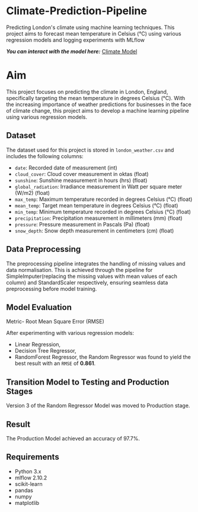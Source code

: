 # Climate-Prediction-Pipeline

Predicting London's climate using machine learning techniques. This project aims to forecast mean temperature in Celsius (°C) using various regression models and logging experiments with MLflow

<strong><em>You can interact with the model here:</em></strong> [Climate Model](https://huggingface.co/spaces/Netcodez/Climate_Prediction_Model)

# Aim

This project focuses on predicting the climate in London, England, specifically targeting the mean temperature in degrees Celsius (°C). With the increasing importance of weather predictions for businesses in the face of climate change, this project aims to develop a machine learning pipeline using various regression models.

## Dataset

The dataset used for this project is stored in `london_weather.csv` and includes the following columns:
- `date`: Recorded date of measurement (int)
- `cloud_cover`: Cloud cover measurement in oktas (float)
- `sunshine`: Sunshine measurement in hours (hrs) (float)
- `global_radiation`: Irradiance measurement in Watt per square meter (W/m2) (float)
- `max_temp`: Maximum temperature recorded in degrees Celsius (°C) (float)
- `mean_temp`: Target mean temperature in degrees Celsius (°C) (float)
- `min_temp`: Minimum temperature recorded in degrees Celsius (°C) (float)
- `precipitation`: Precipitation measurement in millimeters (mm) (float)
- `pressure`: Pressure measurement in Pascals (Pa) (float)
- `snow_depth`: Snow depth measurement in centimeters (cm) (float)

## Data Preprocessing

The preprocessing pipeline integrates the handling of missing values and data normalisation. This is achieved through the pipeline for SimpleImputer(replacing the missing values with mean values of each column) and StandardScaler respectively, ensuring seamless data preprocessing before model training.

## Model Evaluation

Metric- Root Mean Square Error (RMSE)

After experimenting with various regression models: 
- Linear Regression,
- Decision Tree Regressor,
- RandomForest Regressor,
the Random Regressor was found to yield the best result with an `RMSE` of **0.861**.

## Transition Model to Testing and Production Stages

Version 3 of the Random Regressor Model was moved to Production stage.

## Result

The Production Model achieved an accuracy of 97.7%.

## Requirements

- Python 3.x
- mlflow 2.10.2
- scikit-learn
- pandas
- numpy
- matplotlib
